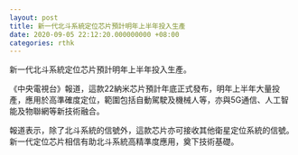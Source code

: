 ```yaml
---
layout: post
title: 新一代北斗系統定位芯片預計明年上半年投入生產
date: 2020-09-05 22:12:20.000000000 +08:00
categories: rthk
---
```


新一代北斗系統定位芯片預計明年上半年投入生產。

《中央電視台》報道，這款22納米芯片預計年底正式發布，明年上半年大量投產，應用於高準確度定位，範圍包括自動駕駛及機械人等，亦與5G通信、人工智能及物聯網等新技術融合。

報道表示，除了北斗系統的信號外，這款芯片亦可接收其他衛星定位系統的信號。新一代定位芯片相信有助北斗系統高精準度應用，奠下技術基礎。
　　
